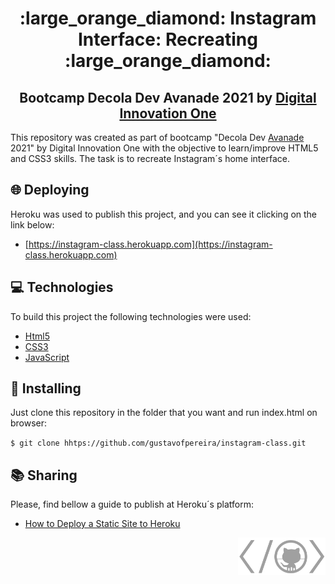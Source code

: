 <h1 align="center">
:large_orange_diamond: Instagram Interface: Recreating :large_orange_diamond:
</h1>

<h2 align="center">
  Bootcamp Decola Dev Avanade 2021 by <a href=https://digitalinnovation.one/>Digital Innovation One</a>
</h2>

<p>
This repository was created as part of bootcamp "Decola Dev <a href=https://www.avanade.com>Avanade</a> 2021" by Digital Innovation One with the objective to learn/improve HTML5 and CSS3 skills. The task is to recreate Instagram´s home interface.
</p>

## :globe_with_meridians: Deploying
  
Heroku was used to publish this project, and you can see it clicking on the link below:

  - [https://instagram-class.herokuapp.com](https://instagram-class.herokuapp.com)

## :computer: Technologies

To build this project the following technologies were used:

  - [Html5](https://developer.mozilla.org/pt-BR/docs/Web/HTML/HTML5)
  - [CSS3](https://www.w3schools.com/css/)
  - [JavaScript](https://javascript.info/)

## :rocket: Installing

Just clone this repository in the folder that you want and run index.html on browser:

  `$ git clone hhtps://github.com/gustavofpereira/instagram-class.git`
  
## :books: Sharing

Please, find bellow a guide to publish at Heroku´s platform:

  - [How to Deploy a Static Site to Heroku](https://blog.teamtreehouse.com/deploy-static-site-heroku)

<p align="right">
    <a href="https://github.com/gustavofpereira"><img alt="tagcat" src="https://github.com/gustavofpereira/gustavofpereira/blob/main/tagcat.png" width="140"></a>
</p>
